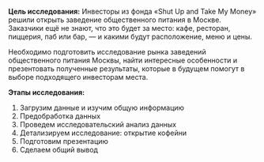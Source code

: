 **Цель исследования:**
Инвесторы из фонда «Shut Up and Take My Money» решили открыть заведение общественного питания в Москве. Заказчики ещё не знают, что это будет за место: кафе, ресторан, пиццерия, паб или бар, — и какими будут расположение, меню и цены.

Необходимо подготовить исследование рынка заведений общественного питания Москвы, найти интересные особенности и презентовать полученные результаты, которые в будущем помогут в выборе подходящего инвесторам места.


**Этапы исследования:**
1. Загрузим данные и изучим общую информацию
2. Предобработка данных
3. Проведем исследовательский анализ данных
4. Детализируем исследование: открытие кофейни
5. Подготовим презентацию
6. Сделаем общий вывод